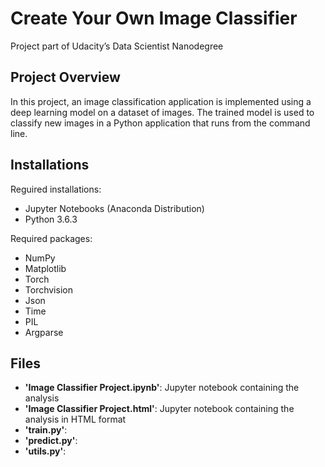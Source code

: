 # Create Your Own Image Classifier
Project part of Udacity’s Data Scientist Nanodegree

## Project Overview
In this project, an image classification application is implemented using a deep learning model on a dataset of images. The trained model is used to classify new images in a Python application that runs from the command line.

## Installations
Reguired installations:
- Jupyter Notebooks (Anaconda Distribution)
- Python 3.6.3

Required packages:
- NumPy
- Matplotlib
- Torch
- Torchvision
- Json
- Time
- PIL
- Argparse

## Files
- **'Image Classifier Project.ipynb'**: Jupyter notebook containing the analysis
- **'Image Classifier Project.html'**: Jupyter notebook containing the analysis in HTML format
- **'train.py'**: 
- **'predict.py'**: 
- **'utils.py'**: 
